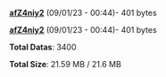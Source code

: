 [**afZ4niy2**](/data/afZ4niy2.txt) (09/01/23 - 00:44)- 401 bytes

[**afZ4niy2**](/data/afZ4niy2.txt) (09/01/23 - 00:44)- 401 bytes

**Total Datas**: 3400

**Total Size**: 21.59 MB / 21.6 MB